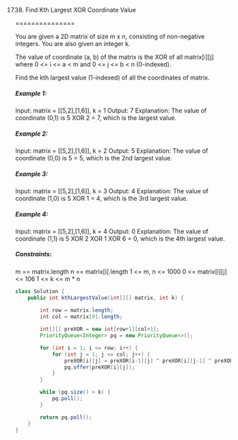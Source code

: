 1738. Find Kth Largest XOR Coordinate Value

===============

You are given a 2D matrix of size m x n, consisting of non-negative integers. You are also given an integer k.

The value of coordinate (a, b) of the matrix is the XOR of all matrix[i][j] where 0 <= i <= a < m and 0 <= j <= b < n (0-indexed).

Find the kth largest value (1-indexed) of all the coordinates of matrix.

##### Example 1:

Input: matrix = [[5,2],[1,6]], k = 1
Output: 7
Explanation: The value of coordinate (0,1) is 5 XOR 2 = 7, which is the largest value.

##### Example 2:

Input: matrix = [[5,2],[1,6]], k = 2
Output: 5
Explanation: The value of coordinate (0,0) is 5 = 5, which is the 2nd largest value.

##### Example 3:

Input: matrix = [[5,2],[1,6]], k = 3
Output: 4
Explanation: The value of coordinate (1,0) is 5 XOR 1 = 4, which is the 3rd largest value.

##### Example 4:

Input: matrix = [[5,2],[1,6]], k = 4
Output: 0
Explanation: The value of coordinate (1,1) is 5 XOR 2 XOR 1 XOR 6 = 0, which is the 4th largest value.

##### Constraints:

m == matrix.length
n == matrix[i].length
1 <= m, n <= 1000
0 <= matrix[i][j] <= 106
1 <= k <= m * n

```java
class Solution {
    public int kthLargestValue(int[][] matrix, int k) {
        
        int row = matrix.length;
        int col = matrix[0].length;

        int[][] preXOR = new int[row+1][col+1];
        PriorityQueue<Integer> pq = new PriorityQueue<>();

        for (int i = 1; i <= row; i++) {
            for (int j = 1; j <= col; j++) {
                preXOR[i][j] = preXOR[i-1][j] ^ preXOR[i][j-1] ^ preXOR[i-1][j-1] ^ matrix[i-1][j-1];
                pq.offer(preXOR[i][j]);
            }
        }

        while (pq.size() > k) {
            pq.poll();
        }

        return pq.poll();
    }
}
```

